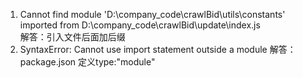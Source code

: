 1. Cannot find module 'D:\company_code\crawlBid\utils\constants' imported from D:\company_code\crawlBid\update\index.js   
解答：引入文件后面加后缀
2. SyntaxError: Cannot use import statement outside a module
解答：package.json 定义type:"module"